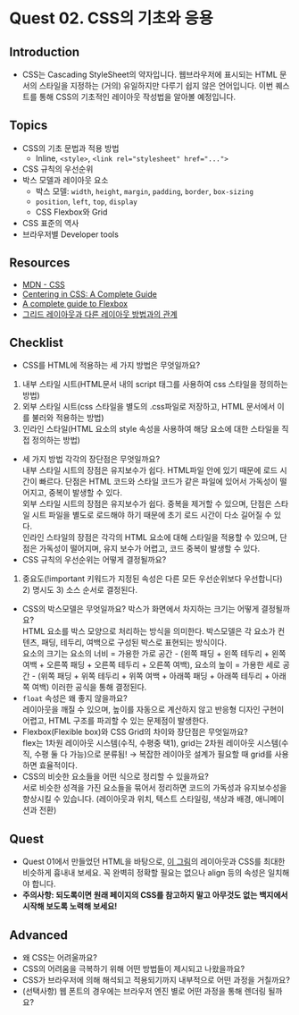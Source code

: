 # Quest 02. CSS의 기초와 응용

## Introduction

- CSS는 Cascading StyleSheet의 약자입니다. 웹브라우저에 표시되는 HTML 문서의 스타일을 지정하는 (거의) 유일하지만 다루기 쉽지 않은 언어입니다. 이번 퀘스트를 통해 CSS의 기초적인 레이아웃 작성법을 알아볼 예정입니다.

## Topics

- CSS의 기초 문법과 적용 방법
  - Inline, `<style>`, `<link rel="stylesheet" href="...">`
- CSS 규칙의 우선순위
- 박스 모델과 레이아웃 요소
  - 박스 모델: `width`, `height`, `margin`, `padding`, `border`, `box-sizing`
  - `position`, `left`, `top`, `display`
  - CSS Flexbox와 Grid
- CSS 표준의 역사
- 브라우저별 Developer tools

## Resources

- [MDN - CSS](https://developer.mozilla.org/ko/docs/Web/CSS)
- [Centering in CSS: A Complete Guide](https://css-tricks.com/centering-css-complete-guide/)
- [A complete guide to Flexbox](https://css-tricks.com/snippets/css/a-guide-to-flexbox/)
- [그리드 레이아웃과 다른 레이아웃 방법과의 관계](https://developer.mozilla.org/ko/docs/Web/CSS/CSS_Grid_Layout/%EA%B7%B8%EB%A6%AC%EB%93%9C_%EB%A0%88%EC%9D%B4%EC%95%84%EC%9B%83%EA%B3%BC_%EB%8B%A4%EB%A5%B8_%EB%A0%88%EC%9D%B4%EC%95%84%EC%9B%83_%EB%B0%A9%EB%B2%95%EA%B3%BC%EC%9D%98_%EA%B4%80%EA%B3%84)

## Checklist

- CSS를 HTML에 적용하는 세 가지 방법은 무엇일까요?

1. 내부 스타일 시트(HTML문서 내의 script 태그를 사용하여 css 스타일을 정의하는 방법)
2. 외부 스타일 시트(css 스타일을 별도의 .css파일로 저장하고, HTML 문서에서 이를 불러와 적용하는 방법)
3. 인라인 스타일(HTML 요소의 style 속성을 사용하여 해당 요소에 대한 스타일을 직접 정의하는 방법)

- 세 가지 방법 각각의 장단점은 무엇일까요?  
  내부 스타일 시트의 장점은 유지보수가 쉽다. HTML파일 안에 있기 때문에 로드 시간이 빠르다. 단점은 HTML 코드와 스타일 코드가 같은 파일에 있어서 가독성이 떨어지고, 중복이 발생할 수 있다.  
  외부 스타일 시트의 장점은 유지보수가 쉽다. 중복을 제거할 수 있으며, 단점은 스타일 시트 파일을 별도로 로드해야 하기 때문에 초기 로드 시간이 다소 길어질 수 있다.  
  인라인 스타일의 장점은 각각의 HTML 요소에 대해 스타일을 적용할 수 있으며, 단점은 가독성이 떨어지며, 유지 보수가 어렵고, 코드 중복이 발생할 수 있다.
- CSS 규칙의 우선순위는 어떻게 결정될까요?

1. 중요도(!important 키워드가 지정된 속성은 다른 모든 우선순위보다 우선합니다) 2) 명시도 3) 소스 순서로 결정된다.

- CSS의 박스모델은 무엇일까요? 박스가 화면에서 차지하는 크기는 어떻게 결정될까요?  
  HTML 요소를 박스 모양으로 처리하는 방식을 의미한다. 박스모델은 각 요소가 컨텐츠, 패딩, 테두리, 여백으로 구성된 박스로 표현되는 방식이다.  
  요소의 크기는 요소의 너비 = 가용한 가로 공간 - (왼쪽 패딩 + 왼쪽 테두리 + 왼쪽 여백 + 오른쪽 패딩 + 오른쪽 테두리 + 오른쪽 여백), 요소의 높이 = 가용한 세로 공간 - (위쪽 패딩 + 위쪽 테두리 + 위쪽 여백 + 아래쪽 패딩 + 아래쪽 테두리 + 아래쪽 여백) 이러한 공식을 통해 결정된다.
- `float` 속성은 왜 좋지 않을까요?  
  레이아웃을 깨질 수 있으며, 높이를 자동으로 계산하지 않고 반응형 디자인 구현이 어렵고, HTML 구조를 파괴할 수 있는 문제점이 발생한다.
- Flexbox(Flexible box)와 CSS Grid의 차이와 장단점은 무엇일까요?  
  flex는 1차원 레이아웃 시스템(수직, 수평중 택1), grid는 2차원 레이아웃 시스템(수직, 수평 둘 다 가능)으로 분류됨! → 복잡한 레이아웃 설계가 필요할 때 grid를 사용하면 효율적이다.
- CSS의 비슷한 요소들을 어떤 식으로 정리할 수 있을까요?  
  서로 비슷한 성격을 가진 요소들을 묶어서 정리하면 코드의 가독성과 유지보수성을 향상시킬 수 있습니다. (레이아웃과 위치, 텍스트 스타일링, 색상과 배경, 애니메이션과 전환)

## Quest

- Quest 01에서 만들었던 HTML을 바탕으로, [이 그림](screen.png)의 레이아웃과 CSS를 최대한 비슷하게 흉내내 보세요. 꼭 완벽히 정확할 필요는 없으나 align 등의 속성은 일치해야 합니다.
- **주의사항: 되도록이면 원래 페이지의 CSS를 참고하지 말고 아무것도 없는 백지에서 시작해 보도록 노력해 보세요!**

## Advanced

- 왜 CSS는 어려울까요?
- CSS의 어려움을 극복하기 위해 어떤 방법들이 제시되고 나왔을까요?
- CSS가 브라우저에 의해 해석되고 적용되기까지 내부적으로 어떤 과정을 거칠까요?
- (선택사항) 웹 폰트의 경우에는 브라우저 엔진 별로 어떤 과정을 통해 렌더링 될까요?
